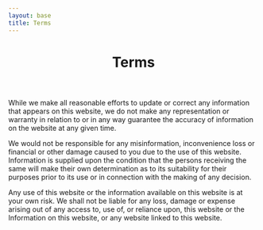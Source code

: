 ```yaml
---
layout: base
title: Terms
---
```

<header>
  <div class="container">
    <div class="header-content">
      <h1>Terms</h1>
    </div>
  </div>
</header>

<article>
<p>While we make all reasonable efforts to update or correct any information that appears on this website, we do not make any representation or warranty in relation to or in any way guarantee the accuracy of information on the website at any given time.</p> 

<p>We would not be responsible for any misinformation, inconvenience loss or financial or other damage caused to you due to the use of this website. Information is supplied upon the condition that the persons receiving the same will make their own determination as to its suitability for their purposes prior to its use or in connection with the making of any decision.</p>

<p>Any use of this website or the information available on this website is at your own risk. We shall not be liable for any loss, damage or expense arising out of any access to, use of, or reliance upon, this website or the Information on this website, or any website linked to this website.</p>
</article>